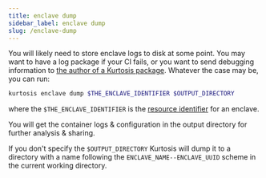 ```yaml
---
title: enclave dump
sidebar_label: enclave dump
slug: /enclave-dump
---
```


You will likely need to store enclave logs to disk at some point. You may want to have a log package if your CI fails, or you want to send debugging information to [the author of a Kurtosis package][packages-reference]. Whatever the case may be, you can run:

```bash
kurtosis enclave dump $THE_ENCLAVE_IDENTIFIER $OUTPUT_DIRECTORY
```
where the `$THE_ENCLAVE_IDENTIFIER` is the [resource identifier](../resource-identifier.md) for an enclave.

You will get the container logs & configuration in the output directory for further analysis & sharing.

If you don't specify the `$OUTPUT_DIRECTORY` Kurtosis will dump it to a directory with a name following the `ENCLAVE_NAME--ENCLAVE_UUID` scheme in the
current working directory.

<!-------------------- ONLY LINKS BELOW THIS POINT ----------------------->
[packages-reference]: ../reference/packages.md
